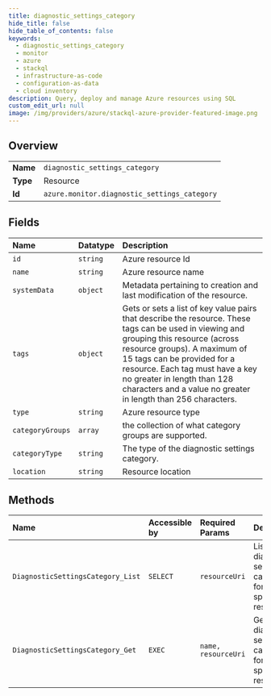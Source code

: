 ```yaml
---
title: diagnostic_settings_category
hide_title: false
hide_table_of_contents: false
keywords:
  - diagnostic_settings_category
  - monitor
  - azure    
  - stackql
  - infrastructure-as-code
  - configuration-as-data
  - cloud inventory
description: Query, deploy and manage Azure resources using SQL
custom_edit_url: null
image: /img/providers/azure/stackql-azure-provider-featured-image.png
---
```

  
    

## Overview
<table><tbody>
<tr><td><b>Name</b></td><td><code>diagnostic_settings_category</code></td></tr>
<tr><td><b>Type</b></td><td>Resource</td></tr>
<tr><td><b>Id</b></td><td><code>azure.monitor.diagnostic_settings_category</code></td></tr>
</tbody></table>

## Fields
| Name | Datatype | Description |
|:-----|:---------|:------------|
| `id` | `string` | Azure resource Id |
| `name` | `string` | Azure resource name |
| `systemData` | `object` | Metadata pertaining to creation and last modification of the resource. |
| `tags` | `object` | Gets or sets a list of key value pairs that describe the resource. These tags can be used in viewing and grouping this resource (across resource groups). A maximum of 15 tags can be provided for a resource. Each tag must have a key no greater in length than 128 characters and a value no greater in length than 256 characters. |
| `type` | `string` | Azure resource type |
| `categoryGroups` | `array` | the collection of what category groups are supported. |
| `categoryType` | `string` | The type of the diagnostic settings category. |
| `location` | `string` | Resource location |
## Methods
| Name | Accessible by | Required Params | Description |
|:-----|:--------------|:----------------|:------------|
| `DiagnosticSettingsCategory_List` | `SELECT` | `resourceUri` | Lists the diagnostic settings categories for the specified resource. |
| `DiagnosticSettingsCategory_Get` | `EXEC` | `name, resourceUri` | Gets the diagnostic settings category for the specified resource. |
